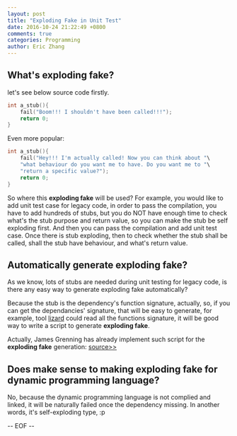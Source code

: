 ```yaml
---
layout: post
title: "Exploding Fake in Unit Test"
date: 2016-10-24 21:22:49 +0800
comments: true
categories: Programming
author: Eric Zhang
---
```


## What's **exploding fake**?
let's see below source code firstly.

```c
int a_stub(){
	fail("Boom!!! I shouldn't have been called!!!");
	return 0;
}
```
Even more popular:
```c
int a_stub(){
	fail("Hey!!! I'm actually called! Now you can think about "\
	"what behaviour do you want me to have. Do you want me to "\
	"return a specific value?");
	return 0;
}
```

So where this **exploding fake** will be used? For example, you would like to add unit test case for legacy code, in order to pass the compilation, you have to add hundreds of stubs, but you do NOT have enough time to check what's the stub purpose and return value, so you can make the stub be self exploding first. And then you can pass the compilation and add unit test case. Once there is stub exploding, then to check whether the stub shall be called, shall the stub have behaviour, and what's return value.

## Automatically generate exploding fake?
As we know, lots of stubs are needed during unit testing for legacy code, is there any easy way to generate exploding fake automatically?  

Because the stub is the dependency's function signature, actually, so, if you can get the dependancies' signature, that will be easy to generate, for example, tool [lizard](https://github.com/terryyin/lizard.git "lizard repo") could read all the functions signature, it will be good way to write a script to generate **exploding fake**.

Actually, James Grenning has already implement such script for the **exploding fake** generation: [source>>](https://github.com/jwgrenning/cpputest-starter-project/tree/master/tests/exploding-fakes "exploding fakes")
## Does make sense to making exploding fake for dynamic programming language?
No, because the dynamic programming language is not complied and linked, it will be naturally failed once the dependency missing. In another words, it's self-exploding type, :p

-- EOF --

